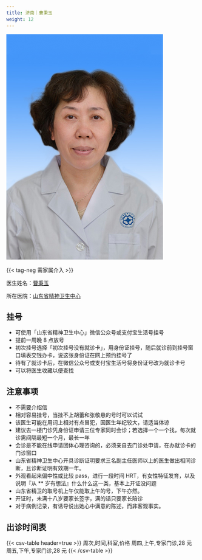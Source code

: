 ```yaml
---
title: 济南｜曹秉玉
weight: 12
---
```


![doctor](doctor.jpg)

{{< tag-neg 需家属介入 >}}

医生姓名：[曹秉玉](https://www.haodf.com/doctor/119528.html)

所在医院：[山东省精神卫生中心](https://amap.com/place/B0FFM4NU1Y)

## 挂号

- 可使用「山东省精神卫生中心」微信公众号或支付宝生活号挂号
- 提前一周晚 8 点放号
- 初次挂号选择「初次挂号没有就诊卡」，用身份证挂号，随后就诊前到挂号窗口填表交钱办卡，说这张身份证在网上预约挂号了
- 待有了就诊卡后，在微信公众号或支付宝生活号将身份证号改为就诊卡号
- 可以将医生收藏以便查找

## 注意事项

- 不需要介绍信
- 相对容易挂号，当挂不上胡蕾和张敬悬的号时可以试试
- 该医生可能在用词上相对有点冒犯，因医生年纪较大，请适当体谅
- 建议去一楼门诊凭身份证申请三位专家同时会诊；若选择一个一个找，每次就诊需间隔最短一个月，最长一年
- 会诊是不能在线申请团体心理咨询的，必须亲自去门诊处申请，在办就诊卡的门诊窗口
- 山东省精神卫生中心开具诊断证明要求三名副主任医师以上的医生做出相同诊断，且诊断证明有效期一年。
- 外观看起来偏中性或比较 pass，进行一段时间 HRT，有女性特征发育，以及说明『从 \*\* 岁有想法』什么什么这一类，基本上开证没问题
- 山东省精卫的取号机上午仅能取上午的号，下午亦然。
- 开证时，未满十八岁要家长签字，满的话只要家长陪诊
- 对于病例记录，有诱导说出她心中满意的陈述，而非客观事实。

## 出诊时间表

{{< csv-table header=true >}}
周次,时间,科室,价格
周四,上午,专家门诊,28 元
周五,下午,专家门诊,28 元
{{< /csv-table >}}
